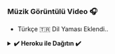 ### Müzik Görüntülü Video 🎧
- Türkçe 🇹🇷 Dil Yaması Eklendi..     

<details>
<summary><b>✔️ Heroku ile Dağıtın ✔️</b></summary>
<br>
<h4>Bu uygulamayı Heroku'da dağıtmak için aşağıdaki düğmeye tıklayın!</h4>    
<p><a href="https://dashboard.heroku.com/new?template=https://github.com/MehmetAtes21/TR"><img src="https://img.shields.io/badge/Deploy%20To%20Heroku-blueviolet?style=for-the-badge&logo=heroku" width="200"/></a></p>
